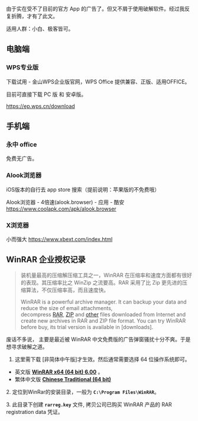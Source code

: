 由于实在受不了目前的官方 App 的广告了。但又不屑于使用破解软件。经过我反复折腾，才有了此文。

适用人群：小白、极客皆可。

## 电脑端

### WPS专业版

下载试用 - 金山WPS企业版官网，WPS Office 提供兼容、正版、适用OFFICE。

目前可直接下载 PC 版 和 安卓版。

<https://ep.wps.cn/download>

## 手机端

### 永中 office

免费无广告。

### Alook浏览器

iOS版本的自行去 app store 搜索（提前说明：苹果版的不免费哦）

Alook浏览器 - 4倍速(alook.browser) - 应用 - 酷安 <https://www.coolapk.com/apk/alook.browser>

### X浏览器

小而强大
<https://www.xbext.com/index.html>

## WinRAR 企业授权记录

> 装机量最高的压缩解压缩工具之一，WinRAR 在压缩率和速度方面都有很好的表现。其压缩率比之 WinZip 之流要高。RAR 采用了比 Zip 更先进的压缩算法，不仅压缩率高，而且速度快。
>
> WinRAR is a powerful archive manager. It can backup your data and reduce the size of email attachments, decompress [RAR](http://www.rarlab.com/rar_file.htm), [ZIP](http://www.rarlab.com/zip_file.htm) and [other](http://www.rarlab.com/otherfmt.htm) files downloaded from Internet and create new archives in RAR and ZIP file format. You can try WinRAR before buy, its trial version is available in [downloads].

废话不多说， 主要是最近被 WinRAR 中文免费版的广告弹窗骚扰十分不爽。于是想寻求破解之道。

1. 这里需下载 [非简体中午版]才生效。然后通常需要选择 64 位操作系统即可。

* 英文版  [**WinRAR x64 (64 bit) 6.00**](https://www.rarlab.com/rar/winrar-x64-600.exe) 。
* 繁体中文版 [**Chinese Traditional (64 bit)**](https://www.rarlab.com/rar/winrar-x64-600tc.exe)

2\. 定位到WinRar的安装目录，一般为 **`C:\Program Files\WinRAR`**。

3\. 此目录下创建 **`rarreg.key`** 文件, 拷贝公司已购买 WinRAR 产品的 RAR registration data 凭证。